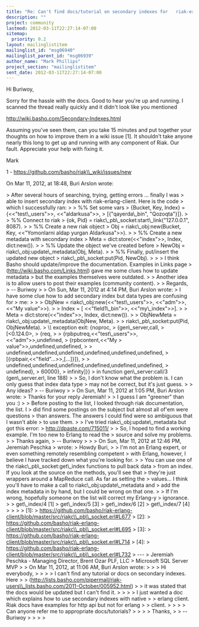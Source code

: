 ```yaml
---
title: "Re: Can't find docs/tutorial on secondary indexes for	riak-erlang-client"
description: ""
project: community
lastmod: 2012-03-11T22:27:14-07:00
sitemap:
  priority: 0.2
layout: mailinglistitem
mailinglist_id: "msg06940"
mailinglist_parent_id: "msg06939"
author_name: "Mark Phillips"
project_section: "mailinglistitem"
sent_date: 2012-03-11T22:27:14-07:00
---
```



Hi Buriwoy,

Sorry for the hassle with the docs. Good to hear you're up and running. I 
scanned the thread really quickly and it didn't look like you mentioned 

http://wiki.basho.com/Secondary-Indexes.html

Assuming you've seen them, can you take 15 minutes and put together your 
thoughts on how to improve them in a wiki issue [1]. It shouldn't take anyone 
nearly this long to get up and running with any component of Riak. Our fault. 
Appreciate your help with fixing it. 

Mark

1 - https://github.com/basho/riak\\_wiki/issues/new

On Mar 11, 2012, at 18:48, Buri Arslon  wrote:

&gt; After several hours of searching, trying, getting errors ... finally I was 
&gt; able to insert secondary index with riak-erlang-client. Here is the code 
&gt; which I successfully ran:
&gt; 
&gt; %% Set some vars
&gt; {Bucket, Key, Index} = {&lt;&lt;"test\\_users"&gt;&gt;, &lt;&lt;"aldarkusa"&gt;&gt;, 
&gt; [{"qayerda\\_bin", "Qozoqta"}]}.
&gt; 
&gt; %% Connect to riak
&gt; {ok, Pid} = riakc\\_pb\\_socket:start\\_link("127.0.0.1", 8087).
&gt; 
&gt; %% Create a new riak object
&gt; Obj = riakc\\_obj:new(Bucket, Key, &lt;&lt;"Yomonlarni aldap yurgan Aldarkusa"&gt;&gt;).
&gt; 
&gt; %% Create a new metadata with secondary index
&gt; Meta = dict:store(&lt;&lt;"index"&gt;&gt;, Index, dict:new()).
&gt; 
&gt; %% Update the object we've created before
&gt; NewObj = riakc\\_obj:update\\_metadata(Obj, Meta).
&gt; 
&gt; %% Finally, put/insert the updated new object
&gt; riakc\\_pb\\_socket:put(Pid, NewObj).
&gt; 
&gt; 
&gt; I think Basho should update/improve the documentation. Examples in Links page 
&gt; (http://wiki.basho.com/Links.html) gave me some clues how to update metadata 
&gt; but the examples themselves were outdated.
&gt; 
&gt; Another idea is to allow users to post their examples (community content).
&gt; 
&gt; Regards,
&gt; -- Buriwoy
&gt; 
&gt; On Sun, Mar 11, 2012 at 4:14 PM, Buri Arslon  wrote:
&gt; I have some clue how to add secondary index but data types are confusing for 
&gt; me:
&gt; 
&gt; &gt; ObjNew = riakc\\_obj:new(&lt;&lt;"test\\_users"&gt;&gt;, &lt;&lt;"adm"&gt;&gt;, &lt;&lt;"My value"&gt;&gt;).
&gt; &gt; Index = [ &lt;&lt;"field1\\_bin"&gt;&gt;, &lt;&lt;"my\\_index"&gt;&gt;].
&gt; &gt; Meta = dict:store(&lt;&lt;"index"&gt;&gt;, Index, dict:new()).
&gt; &gt; ObjNewMeta = riakc\\_obj:update\\_metadata(ObjNew, Meta).
&gt; &gt; riakc\\_pb\\_socket:put(Pid, ObjNewMeta). 
&gt; \\*\\* exception exit: {noproc,
&gt; {gen\\_server,call,
&gt; [&lt;0.124.0&gt;,
&gt; {req,
&gt; 
&gt; {rpbputreq,&lt;&lt;"test\\_users"&gt;&gt;,&lt;&lt;"adm"&gt;&gt;,undefined,
&gt; {rpbcontent,&lt;&lt;"My 
&gt; value"&gt;&gt;,undefined,undefined,
&gt; 
&gt; undefined,undefined,undefined,undefined,undefined,undefined,
&gt; [{rpbpair,&lt;&lt;"field"...&gt;&gt;,[...]}]},
&gt; 
&gt; undefined,undefined,undefined,undefined,undefined,undefined,
&gt; undefined},
&gt; 60000},
&gt; infinity]}}
&gt; in function gen\\_server:call/3 (gen\\_server.erl, line 188)
&gt; 
&gt; So, I don't know what the problem is. I can only guess that index data type 
&gt; may not be correct, but it's just guess. 
&gt; 
&gt; Any ideas?
&gt; -- Buriwoy
&gt; 
&gt; On Sun, Mar 11, 2012 at 1:05 PM, Buri Arslon  wrote:
&gt; Thanks for your reply Jeremiah!
&gt; 
&gt; I guess I am "greener" than you :) 
&gt; 
&gt; Before posting to the list, I looked through riak documentation, the list. I 
&gt; did find some postings on the subject but almost all of'em were questions 
&gt; than answers. The answers I could find were so ambiguous that I wasn't able 
&gt; to use them.
&gt; 
&gt; I've tried riakc\\_obj:update\\_metadata but got this error: 
&gt; http://dpaste.com/715011/
&gt; 
&gt; So, I hoped to find a working example. I'm too new to Erlang to read the 
&gt; source and solve my problems.
&gt; 
&gt; Thanks again,
&gt; -- Buriwoy
&gt; 
&gt; 
&gt; On Sun, Mar 11, 2012 at 12:46 PM, Jeremiah Peschka 
&gt;  wrote:
&gt; Howdy Buri,
&gt; 
&gt; I'm not an Erlang expert, or even something remotely resembling competent 
&gt; with Erlang, however, I believe I have tracked down what you're looking for.
&gt; 
&gt; You can use one of the riakc\\_pb\\_socket:get\\_index functions to pull back data 
&gt; from an index. If you look at the source on the methods, you'll see that 
&gt; they're just wrappers around a MapReduce call. As far as setting the 
&gt; values... I think you'll have to make a call to riakc\\_obj:update\\_metadata and 
&gt; add the index metadata in by hand, but I could be wrong on that one.
&gt; 
&gt; If I'm wrong, hopefully someone on the list will correct my Erlang-y 
&gt; ignorance.
&gt; 
&gt; get\\_index/4 [1]
&gt; get\\_index/5 [3]
&gt; get\\_index/6 [2]
&gt; get\\_index/7 [4]
&gt; 
&gt; 
&gt; 
&gt; [1]: 
&gt; https://github.com/basho/riak-erlang-client/blob/master/src/riakc\\_pb\\_socket.erl#L677
&gt; [2]: 
&gt; https://github.com/basho/riak-erlang-client/blob/master/src/riakc\\_pb\\_socket.erl#L695
&gt; [3]: 
&gt; https://github.com/basho/riak-erlang-client/blob/master/src/riakc\\_pb\\_socket.erl#L714
&gt; [4]: 
&gt; https://github.com/basho/riak-erlang-client/blob/master/src/riakc\\_pb\\_socket.erl#L732
&gt; ---
&gt; Jeremiah Peschka - Managing Director, Brent Ozar PLF, LLC
&gt; Microsoft SQL Server MVP
&gt; 
&gt; On Mar 11, 2012, at 11:06 AM, Buri Arslon wrote:
&gt; 
&gt; &gt; Hi everybody,
&gt; &gt;
&gt; &gt; I can't find any tutorial or docs on secondary indexes. Here 
&gt; &gt; (http://lists.basho.com/pipermail/riak-users\\_lists.basho.com/2011-October/005952.html)
&gt; &gt; it was stated that the docs would be updated but I can't find it.
&gt; &gt;
&gt; &gt; I just wanted a doc which explains how to use secondary indexes with native 
&gt; &gt; erlang client. Riak docs have examples for http api but not for erlang 
&gt; &gt; client.
&gt; &gt;
&gt; &gt; Can anyone refer me to appropriate docs/tutorials?
&gt; &gt;
&gt; &gt; Thanks,
&gt; &gt; -- Buriwoy
&gt; 
&gt; 
&gt; 
&gt; 
